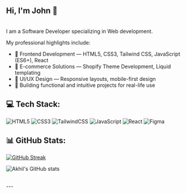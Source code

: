 ## Hi, I'm John 👋 
<br>
I am a Software Developer specializing in Web development. 
<br>

My professional highlights include: 

- 🎨 Frontend Development — HTML5, CSS3, Tailwind CSS, JavaScript (ES6+), React 
- 🛒 E-commerce Solutions — Shopify Theme Development, Liquid templating 
- 📱 UI/UX Design — Responsive layouts, mobile-first design 
- 🚀 Building functional and intuitive projects for real-life use 

## 💻 Tech Stack:
![HTML5](https://img.shields.io/badge/html5-%23E34F26.svg?style=for-the-badge&logo=html5&logoColor=white) ![CSS3](https://img.shields.io/badge/css3-%231572B6.svg?style=for-the-badge&logo=css3&logoColor=white) ![TailwindCSS](https://img.shields.io/badge/tailwindcss-%2338B2AC.svg?style=for-the-badge&logo=tailwind-css&logoColor=white) ![JavaScript](https://img.shields.io/badge/javascript-%23323330.svg?style=for-the-badge&logo=javascript&logoColor=%23F7DF1E) ![React](https://img.shields.io/badge/react-%2320232a.svg?style=for-the-badge&logo=react&logoColor=%2361DAFB) ![Figma](https://img.shields.io/badge/figma-%23F24E1E.svg?style=for-the-badge&logo=figma&logoColor=white) 
## 📊 GitHub Stats:
[![GitHub Streak](https://github-readme-streak-stats.herokuapp.com?user=johnchrismaina&theme=dark&ring=ffc600&background=182d49&sideLabels=ffc600&sideNums=ffc600&file=fb4362&currStreakNum=ffffff&currStreakLabel=ffffff&dates=d6deeb&hide_border=true)](https://git.io/streak-stats)

![Akhil's GitHub stats](https://github-readme-stats.vercel.app/api?username=johnchrismaina&hide_border=true&show_icons=true&bg_color=182d49&title_color=ffc600&icon_color=fb4362&text_bold=false&text_color=d6deeb)

<br/>
---
<!-- Proudly created with GPRM ( https://gprm.itsvg.in ) -->
